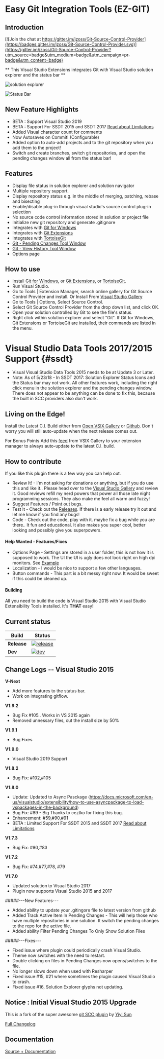 Easy Git Integration Tools (EZ-GIT)
================================

Introduction
------------
[![Join the chat at https://gitter.im/jzoss/Git-Source-Control-Provider](https://badges.gitter.im/jzoss/Git-Source-Control-Provider.svg)](https://gitter.im/jzoss/Git-Source-Control-Provider?utm_source=badge&utm_medium=badge&utm_campaign=pr-badge&utm_content=badge)

** This Visual Studio Extensions integrates Git with Visual Studio solution explorer and the status bar ** 

![solution explorer](http://gitscc.codeplex.com/Project/Download/FileDownload.aspx?DownloadId=123874)

![Status Bar](https://cloud.githubusercontent.com/assets/3586254/15159754/d5b40796-16bb-11e6-97bb-25ecdd6f42ef.png)


New Feature Highlights
-------------
* BETA : Support Visual Studio 2019
* BETA : Support For SSDT 2015 and SSDT 2017 [Read about Limitations](#ssdt)
* Added Visual character count for comments
* Now Autosaves on Commit! (Configurable) 
* Added option to auto-add projects and to the git repository when you add them to the project!
* Switch and create branches, switch git repositories, and open the pending changes window all from the status bar!



Features
--------
* Display file status in solution explorer and solution navigator
* Multiple repository support.  
* Display repository status e.g. in the middle of merging, patching, rebase and bisecting
* Enable/disable plug-in through visual studio's source control plug-in selection
* No source code control information stored in solution or project file
* Initialize new git repository and generate .gitignore 
* Integrates with [Git for Windows](https://gitforwindows.org/)
* Integrates with [Git Extensions](https://gitextensions.github.io/)
* Integrates with [TortoiseGit](https://tortoisegit.org/)
* [Git - Pending Changes Tool Window](http://gitscc.codeplex.com/wikipage?title=Commit%20Changes)
* [Git - View History Tool Window](http://gitscc.codeplex.com/wikipage?title=View%20History)
* Options page

How to use
----------
* Install [Git for Windows](https://gitforwindows.org/), or [Git Extensions](https://gitextensions.github.io/), or [TortoiseGit](https://tortoisegit.org/).
* Run Visual Studio. 
* Go to Tools | Extension Manager, search online gallery for Git Source Control Provider and install. Or Install From [Visual Studio Gallery](https://visualstudiogallery.msdn.microsoft.com/51e11ccc-6334-4873-912d-bf5025eb115d) 
* Go to Tools | Options, Select Source Control.
* Select Git Source Control Provider from the drop down list, and click OK.
* Open your solution controlled by Git to see the file's status.
* Right click within solution explorer and select "Git". If Git for Windows, Git Extensions or TortoiseGit are installed, their commands are listed in the menu.


Visual Studio Data Tools 2017/2015 Support            {#ssdt}
========

* Visual Visual Studio Data Tools 2015 needs to be at Update 3 or Later.
* Note: As of 5/23/18 - In SSDT 2017: Solution Explorer Status Icons and the Status bar may not work.  All other features work, including the right click menu in the solution explorer and the pending changes window. There does not appear to be anything can be done to fix this, because the built in SCC providers also don't work. 

Living on the Edge!
----------
Install the Latest C.I. Build either from [Open VSIX Gallery](http://vsixgallery.com/extension/GitSccProvider.Microsoft.88d658b3-e361-4e7f-8f4d-9e78f6e4515a/) or [Github](https://github.com/jzoss/Git-Source-Control-Provider/releases/tag/GSCP-CI). Don't worry you will still auto-update when the next release comes out. 

For Bonus Points Add this [feed](http://vsixgallery.com/feed/extension/GitSccProvider.Microsoft.88d658b3-e361-4e7f-8f4d-9e78f6e4515a) from VSIX Gallery to your extension manager to always auto-update to the latest C.I. build.  

How to contribute 
----------
If you like this plugin there is a few way you can help out.

* Review It! - I'm not asking for donations or anything, but if you do use this and like it.. Please head over to the [Visual Studio Gallery](https://visualstudiogallery.msdn.microsoft.com/51e11ccc-6334-4873-912d-bf5025eb115d) and review it.  Good reviews refill my nerd powers that power all those late night programming sessions. They also make me feel all warm and fuzzy! 
* Suggest Features / Point out bugs. 
* Test It - Check out the [Releases](https://github.com/jzoss/Git-Source-Control-Provider/releases). If there is a early release try it out and let me know if you find any bugs!
* Code - Check out the code, play with it. maybe fix a bug while you are there.. It fun and educational. It also makes you super cool, better looking and possibly give you superpowers.

#### Help Wanted - Features/Fixes 
* Options Page - Settings are stored in a user folder, this is not how it is supposed to work. The UI the UI is ugly does not look right on high dpi monitors. See [Example](https://github.com/Microsoft/VSSDK-Extensibility-Samples/tree/master/Options_Page)
* Localization - I would be nice to support a few other  languages.
* Button commands - This part is a bit messy right now. It would be sweet if this could be cleaned up.

#### Building

All you need to build the code is Visual Studio 2015 with Visual Studio Extensibility Tools installed. It's **THAT** easy!



## Current status

| Build | Status |
| --- | --- |
| **Release** | [![release][release-badge]][release] |
| **Dev** | [![dev][dev-badge]][dev] |


[release]: https://ci.appveyor.com/project/jzoss/git-source-control-provider
[release-badge]: https://ci.appveyor.com/api/projects/status/0178gk42noyr7mk3?svg=true
[dev]: https://ci.appveyor.com/project/jzoss/git-source-control-provider-bfftg
[dev-badge]: https://ci.appveyor.com/api/projects/status/qr4hm0uqyr4wnnm9?svg=true

## Change Logs -- Visual Studio 2015

**V-Next** 
*   Add more features to the status bar.
*   Work on integrating gitflow.

**V1.9.2**
* Bug Fix #105.. Works in VS 2015 again
* Removed unnessary files, cut the install size by 50%


**V1.9.1**
* Bug Fixes

**V1.9.0**
* Visual Studio 2019 Support

**V1.8.2**
* Bug Fix: #102,#105 

**V1.8.0**
* Update: Updated to Async Pasckage (https://docs.microsoft.com/en-us/visualstudio/extensibility/how-to-use-asyncpackage-to-load-vspackages-in-the-background)
* Bug Fix: #89 - Big Thanks to ceztko for fixing this bug. 
* Enhancement: #59,#90,#91
* BETA : Limited Support For SSDT 2015 and SSDT 2017 [Read about Limitations](#ssdt)

**V1.7.3**
* Bug Fix: #80,#83

**V1.7.2**
* Bug Fix: #74,#77,#78, #79

**V1.7.0**
* Updated solution to Visual Studio 2017
* Plugin now supports Visual Studio 2015 and 2017


#####---New Features---
*   Added ability to update your .gitingore file to latest version from github
*   Added Track Active Item In Pending Changes - This will help those who have multiple repositories in one solution. It switch the pending changes to the repo for the active file.  
*   Added ability Filter Pending Changes To Only Show Solution Files


#####---Fixes---
*   Fixed issue where plugin could periodically crash Visual Studio.
*   Theme now switches with the need to restart.
*   Double clicking on files in Pending Changes now opens/switches to the file. 
*   No longer slows down when used with Resharper
*   Fixed issue #15, #21 where sometimes the plugin caused Visual Studio to crash. 
*   Fixed issue #16, Solution Explorer glyphs not updating. 




## Notice : Initial Visual Studio 2015 Upgrade
This is a fork of the super awesome [git SCC plugin](https://visualstudiogallery.msdn.microsoft.com/63a7e40d-4d71-4fbb-a23b-d262124b8f4c) by [Yiyi Sun](https://visualstudiogallery.msdn.microsoft.com/site/search?f[0].Type=User&f[0].Value=yysun)


[Full Changelog](history.md)

Documentation
-----------------
[Source + Documentation](https://github.com/jzoss/Git-Source-Control-Provider)


